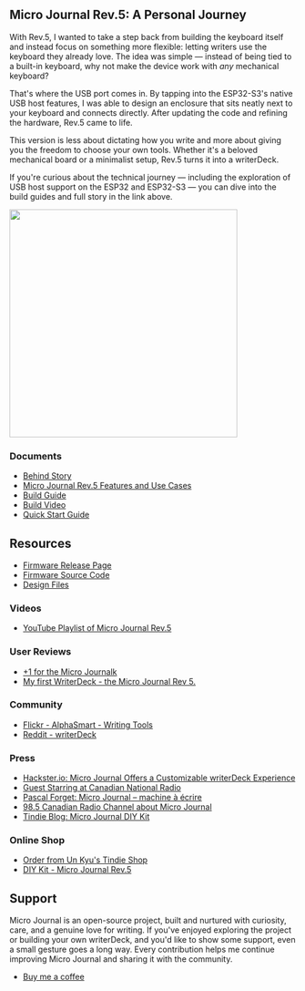 ## Micro Journal Rev.5: A Personal Journey

With Rev.5, I wanted to take a step back from building the keyboard itself and instead focus on something more flexible: letting writers use the keyboard they already love. The idea was simple — instead of being tied to a built-in keyboard, why not make the device work with *any* mechanical keyboard?

That's where the USB port comes in. By tapping into the ESP32-S3's native USB host features, I was able to design an enclosure that sits neatly next to your keyboard and connects directly. After updating the code and refining the hardware, Rev.5 came to life.

This version is less about dictating how you write and more about giving you the freedom to choose your own tools. Whether it's a beloved mechanical board or a minimalist setup, Rev.5 turns it into a writerDeck.  

If you're curious about the technical journey — including the exploration of USB host support on the ESP32 and ESP32-S3 — you can dive into the build guides and full story in the link above.

<img src="./images/001.jpg" width="400">


### Documents 

* [Behind Story](./story.md)
* [Micro Journal Rev.5 Features and Use Cases](https://youtu.be/felg-JbUMr0)
* [Build Guide](./build-guide.md)
* [Build Video](https://youtu.be/xDClC_4uQIw)
* [Quick Start Guide](./quickstart/readme.md)

## Resources

* [Firmware Release Page](https://github.com/unkyulee/micro-journal/releases)
* [Firmware Source Code](../micro-journal-rev-4-esp32/)
* [Design Files](./STL)


### Videos

* [YouTube Playlist of Micro Journal Rev.5](https://www.youtube.com/playlist?list=PLrUXYLEnAaNT9xCD-dFa0QLdjVJLV7N7T)


### User Reviews

* [+1 for the Micro Journalk](https://www.reddit.com/r/writerDeck/comments/1cyvjsf/1_for_the_micro_journal/)
* [My first WriterDeck - the Micro Journal Rev 5.](https://www.reddit.com/r/writerDeck/comments/1cytyq6/my_first_writerdeck_the_micro_journal_rev_5/)


### Community

* [Flickr - AlphaSmart - Writing Tools](https://www.flickr.com/groups/alphasmart/discuss/72157721921183163/)
* [Reddit - writerDeck](https://www.reddit.com/r/writerDeck/)


### Press

* [Hackster.io: Micro Journal Offers a Customizable writerDeck Experience](https://www.hackster.io/news/micro-journal-offers-a-customizable-writerdeck-experience-4ffbf773f3ec)
* [Guest Starring at Canadian National Radio](https://ici.radio-canada.ca/nouvelle/2080542/telephone-idiot-minimaliste-dumbphone)
* [Pascal Forget: Micro Journal – machine à écrire](https://www.pascalforget.com/micro-journal/)
* [98.5 Canadian Radio Channel about Micro Journal](https://www.985fm.ca/audio/632913/un-clavier-ergonomique-ideal-pour-le-teletravail)
* [Tindie Blog: Micro Journal DIY Kit](https://blog.tindie.com/2024/11/micro-journal-diy-kit/)



### Online Shop

* [Order from Un Kyu's Tindie Shop](https://www.tindie.com/stores/unkyulee/)
* [DIY Kit - Micro Journal Rev.5](https://www.tindie.com/products/unkyulee/diy-kit-micro-journal-rev5/)


## Support

Micro Journal is an open-source project, built and nurtured with curiosity, care, and a genuine love for writing. If you've enjoyed exploring the project or building your own writerDeck, and you'd like to show some support, even a small gesture goes a long way. Every contribution helps me continue improving Micro Journal and sharing it with the community.  

* [Buy me a coffee](https://www.buymeacoffee.com/unkyulee)  
